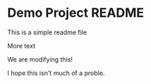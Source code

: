 # Demo Project README

This is a simple readme file

More text

We are modifying this!

I hope this isn't much of a proble.
